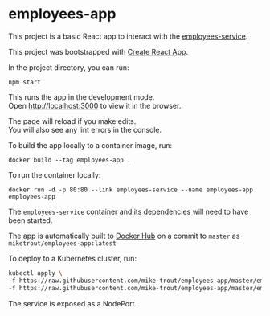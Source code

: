 # employees-app

This project is a basic React app to interact with the [employees-service](https://github.com/mike-trout/employees-service).

This project was bootstrapped with [Create React App](https://github.com/facebook/create-react-app).

In the project directory, you can run:

`npm start`

This runs the app in the development mode.<br>
Open [http://localhost:3000](http://localhost:3000) to view it in the browser.

The page will reload if you make edits.<br>
You will also see any lint errors in the console.

To build the app locally to a container image, run:

`docker build --tag employees-app .`

To run the container locally:

`docker run -d -p 80:80 --link employees-service --name employees-app employees-app`

The `employees-service` container and its dependencies will need to have been started.

The app is automatically built to [Docker Hub](https://hub.docker.com/r/miketrout/employees-app) on a commit to `master` as `miketrout/employees-app:latest`

To deploy to a Kubernetes cluster, run:
```sh
kubectl apply \
-f https://raw.githubusercontent.com/mike-trout/employees-app/master/employees-app-deployment.yaml \
-f https://raw.githubusercontent.com/mike-trout/employees-app/master/employees-app-service.yaml
```

The service is exposed as a NodePort.
